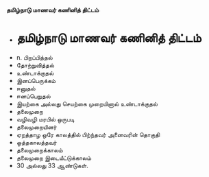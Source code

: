 **தமிழ்நாடு மாணவர் கணினித் திட்டம்**
- # தமிழ்நாடு மாணவர் கணினித் திட்டம்
- n. பிறப்பித்தல்
- தோற்றுவித்தல்
- உண்டாக்குதல்
- இனப்பெருக்கம்
- ஈனுதல்
- ஈனப்பெறுதல்
- இயற்கை அல்லது செயற்கை முறையினால் உண்டாக்குதல்
- தலைமுறை
- வழிவழி மரபில் ஒருபடி
- தலைமுறையினர்
- ஏறத்தாழ ஒரே காலத்தில் பிற்ந்தவர் அனைவரின் தொகுதி
- ஒத்தகாலத்தவர்
- தலைமுறைக்காலம்
- தலைமுறை இடையீட்டுக்காலம்
- 30 அல்லது 33 ஆண்டுகள்.

